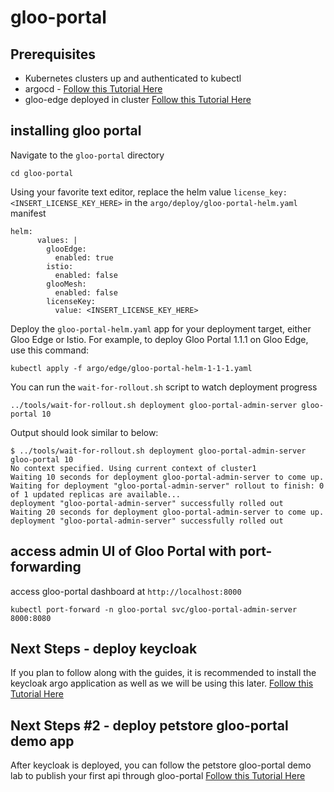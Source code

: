 # gloo-portal

## Prerequisites
- Kubernetes clusters up and authenticated to kubectl
- argocd - [Follow this Tutorial Here](https://github.com/solo-io/gitops-library/tree/main/argocd)
- gloo-edge deployed in cluster [Follow this Tutorial Here](https://github.com/solo-io/gitops-library/tree/main/gloo-edge)

## installing gloo portal
Navigate to the `gloo-portal` directory
```
cd gloo-portal
```

Using your favorite text editor, replace the helm value `license_key: <INSERT_LICENSE_KEY_HERE>` in the `argo/deploy/gloo-portal-helm.yaml` manifest
```
helm:
      values: |
        glooEdge:
          enabled: true
        istio:
          enabled: false
        glooMesh:
          enabled: false
        licenseKey: 
          value: <INSERT_LICENSE_KEY_HERE>
```

Deploy the `gloo-portal-helm.yaml` app for your deployment target, either Gloo Edge or Istio. For example, to deploy Gloo Portal 1.1.1 on Gloo Edge, use this command:
```
kubectl apply -f argo/edge/gloo-portal-helm-1-1-1.yaml
```

You can run the `wait-for-rollout.sh` script to watch deployment progress
```
../tools/wait-for-rollout.sh deployment gloo-portal-admin-server gloo-portal 10
```

Output should look similar to below:
```
$ ../tools/wait-for-rollout.sh deployment gloo-portal-admin-server gloo-portal 10
No context specified. Using current context of cluster1
Waiting 10 seconds for deployment gloo-portal-admin-server to come up.
Waiting for deployment "gloo-portal-admin-server" rollout to finish: 0 of 1 updated replicas are available...
deployment "gloo-portal-admin-server" successfully rolled out
Waiting 20 seconds for deployment gloo-portal-admin-server to come up.
deployment "gloo-portal-admin-server" successfully rolled out
```

## access admin UI of Gloo Portal with port-forwarding
access gloo-portal dashboard at `http://localhost:8000`
```
kubectl port-forward -n gloo-portal svc/gloo-portal-admin-server 8000:8080
```

## Next Steps - deploy keycloak
If you plan to follow along with the guides, it is recommended to install the keycloak argo application as well as we will be using this later.
[Follow this Tutorial Here](https://github.com/solo-io/gitops-library/tree/main/keycloak)

## Next Steps #2 - deploy petstore gloo-portal demo app
After keycloak is deployed, you can follow the petstore gloo-portal demo lab to publish your first api through gloo-portal
[Follow this Tutorial Here](https://github.com/solo-io/gitops-library/tree/main/petstore)

